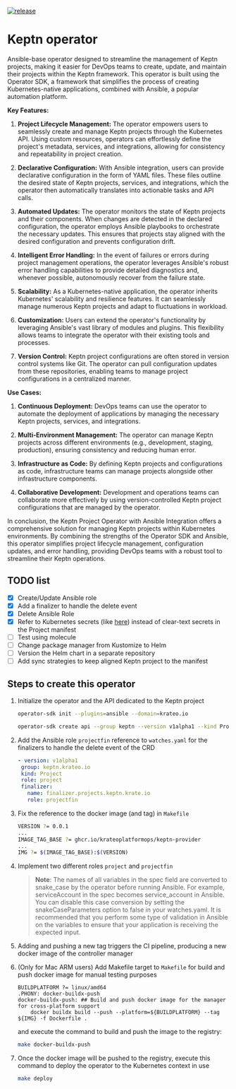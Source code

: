 [![release](https://github.com/krateoplatformops/keptn-provider/actions/workflows/release.yaml/badge.svg)](https://github.com/krateoplatformops/keptn-provider/actions/workflows/release.yaml)

# Keptn operator

Ansible-base operator designed to streamline the management of Keptn projects, making it easier for DevOps teams to create, update, and maintain their projects within the Keptn framework. This operator is built using the Operator SDK, a framework that simplifies the process of creating Kubernetes-native applications, combined with Ansible, a popular automation platform.

**Key Features:**

1. **Project Lifecycle Management:** The operator empowers users to seamlessly create and manage Keptn projects through the Kubernetes API. Using custom resources, operators can effortlessly define the project's metadata, services, and integrations, allowing for consistency and repeatability in project creation.

2. **Declarative Configuration:** With Ansible integration, users can provide declarative configuration in the form of YAML files. These files outline the desired state of Keptn projects, services, and integrations, which the operator then automatically translates into actionable tasks and API calls.

3. **Automated Updates:** The operator monitors the state of Keptn projects and their components. When changes are detected in the declared configuration, the operator employs Ansible playbooks to orchestrate the necessary updates. This ensures that projects stay aligned with the desired configuration and prevents configuration drift.

4. **Intelligent Error Handling:** In the event of failures or errors during project management operations, the operator leverages Ansible's robust error handling capabilities to provide detailed diagnostics and, whenever possible, autonomously recover from the failure state.

5. **Scalability:** As a Kubernetes-native application, the operator inherits Kubernetes' scalability and resilience features. It can seamlessly manage numerous Keptn projects and adapt to fluctuations in workload.

6. **Customization:** Users can extend the operator's functionality by leveraging Ansible's vast library of modules and plugins. This flexibility allows teams to integrate the operator with their existing tools and processes.

7. **Version Control:** Keptn project configurations are often stored in version control systems like Git. The operator can pull configuration updates from these repositories, enabling teams to manage project configurations in a centralized manner.

**Use Cases:**

1. **Continuous Deployment:** DevOps teams can use the operator to automate the deployment of applications by managing the necessary Keptn projects, services, and integrations.

2. **Multi-Environment Management:** The operator can manage Keptn projects across different environments (e.g., development, staging, production), ensuring consistency and reducing human error.

3. **Infrastructure as Code:** By defining Keptn projects and configurations as code, infrastructure teams can manage projects alongside other infrastructure components.

4. **Collaborative Development:** Development and operations teams can collaborate more effectively by using version-controlled Keptn project configurations that are managed by the operator.

In conclusion, the Keptn Project Operator with Ansible Integration offers a comprehensive solution for managing Keptn projects within Kubernetes environments. By combining the strengths of the Operator SDK and Ansible, this operator simplifies project lifecycle management, configuration updates, and error handling, providing DevOps teams with a robust tool to streamline their Keptn operations.

## TODO list

- [x] Create/Update Ansible role
- [x] Add a finalizer to handle the delete event
- [x] Delete Ansible Role
- [x] Refer to Kubernetes secrets (like [here](https://kubernetes.io/docs/concepts/configuration/secret/#uses-for-secrets)) instead of clear-text secrets in the Project manifest
- [ ] Test using molecule
- [ ] Change package manager from Kustomize to Helm
- [ ] Version the Helm chart in a separate repository
- [ ] Add sync strategies to keep aligned Keptn project to the manifest

## Steps to create this operator

1. Initialize the operator and the API dedicated to the Keptn project

    ```bash
    operator-sdk init --plugins=ansible --domain=krateo.io

    operator-sdk create api --group keptn --version v1alpha1 --kind Project --generate-role
    ```

2. Add the Ansible role `projectfin` reference to `watches.yaml` for the finalizers to handle the delete event of the CRD

    ```yaml
   - version: v1alpha1
     group: keptn.krateo.io
     kind: Project
     role: project
     finalizer:
       name: finalizer.projects.keptn.krate.io
       role: projectfin
    ```

3. Fix the reference to the docker image (and tag) in `Makefile`

    ```bash
    VERSION ?= 0.0.1
    ...
    IMAGE_TAG_BASE ?= ghcr.io/krateoplatformops/keptn-provider
    ...
    IMG ?= $(IMAGE_TAG_BASE):$(VERSION)

    ```

4. Implement two different roles `project` and `projectfin`

    > **Note**: The names of all variables in the spec field are converted to snake_case by the operator before running Ansible. For example, serviceAccount in the spec becomes service_account in Ansible. You can disable this case conversion by setting the snakeCaseParameters option to false in your watches.yaml. It is recommended that you perform some type of validation in Ansible on the variables to ensure that your application is receiving the expected input.

5. Adding and pushing a new tag triggers the CI pipeline, producing a new docker image of the controller manager
6. (Only for Mac ARM users) Add Makefile target to `Makefile` for build and push docker image for manual testing purposes

   ```make
   BUILDPLATFORM ?= linux/amd64
   .PHONY: docker-buildx-push
   docker-buildx-push: ## Build and push docker image for the manager for cross-platform support
       docker buildx build --push --platform=${BUILDPLATFORM} --tag ${IMG} -f Dockerfile .
   ```

   and execute the command to build and push the image to the registry:

   ```bash
   make docker-buildx-push
   ```

7. Once the docker image will be pushed to the registry, execute this command to deploy the operator to the Kubernetes context in use

    ```bash
    make deploy
    ```
